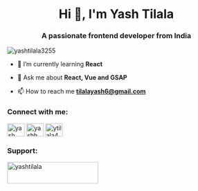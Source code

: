 <h1 align="center">Hi 👋, I'm Yash Tilala</h1>
<h3 align="center">A passionate frontend developer from India</h3>

<p align="left"> <img src="https://komarev.com/ghpvc/?username=yashtilala3255&label=Profile%20views&color=0e75b6&style=flat" alt="yashtilala3255" /> </p>

- 🌱 I’m currently learning **React**

- 💬 Ask me about **React, Vue and GSAP**

- 📫 How to reach me **tilalayash6@gmail.com**

<h3 align="left">Connect with me:</h3>
<p align="left">
<a href="https://linkedin.com/in/yash tilala" target="blank"><img align="center" src="https://raw.githubusercontent.com/rahuldkjain/github-profile-readme-generator/master/src/images/icons/Social/linked-in-alt.svg" alt="yash tilala" height="30" width="40" /></a>
<a href="https://instagram.com/yashh_0325" target="blank"><img align="center" src="https://raw.githubusercontent.com/rahuldkjain/github-profile-readme-generator/master/src/images/icons/Social/instagram.svg" alt="yashh_0325" height="30" width="40" /></a>
<a href="https://www.hackerrank.com/ytilala469" target="blank"><img align="center" src="https://raw.githubusercontent.com/rahuldkjain/github-profile-readme-generator/master/src/images/icons/Social/hackerrank.svg" alt="ytilala469" height="30" width="40" /></a>
</p>

<h3 align="left">Support:</h3>
<p><a href="https://www.buymeacoffee.com/yashtilala"> <img align="left" src="https://cdn.buymeacoffee.com/buttons/v2/default-yellow.png" height="50" width="210" alt="yashtilala" /></a></p><br><br>



